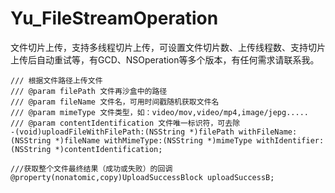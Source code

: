 # Yu_FileStreamOperation
文件切片上传，支持多线程切片上传，可设置文件切片数、上传线程数、支持切片上传后自动重试等，有GCD、NSOperation等多个版本，有任何需求请联系我。
```
/// 根据文件路径上传文件
/// @param filePath 文件再沙盒中的路径
/// @param fileName 文件名，可用时间戳随机获取文件名
/// @param mimeType 文件类型，如：video/mov,video/mp4,image/jepg.....
/// @param contentIdentification 文件唯一标识符，可去除
-(void)uploadFileWithFilePath:(NSString *)filePath withFileName:(NSString *)fileName withMimeType:(NSString *)mimeType withIdentifier:(NSString *)contentIdentification;

///获取整个文件最终结果（成功或失败）的回调
@property(nonatomic,copy)UploadSuccessBlock uploadSuccessB;

```
